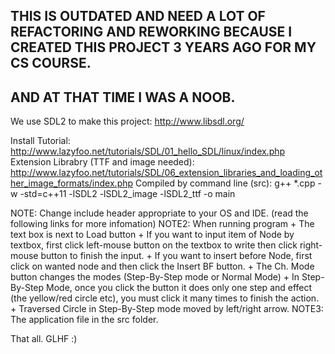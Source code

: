 ## THIS IS OUTDATED AND NEED A LOT OF REFACTORING AND REWORKING BECAUSE I CREATED THIS PROJECT 3 YEARS AGO FOR MY CS COURSE.
## AND AT THAT TIME I WAS A NOOB.


We use SDL2 to make this project: http://www.libsdl.org/

Install Tutorial: http://www.lazyfoo.net/tutorials/SDL/01_hello_SDL/linux/index.php
Extension Librabry (TTF and image needed): http://www.lazyfoo.net/tutorials/SDL/06_extension_libraries_and_loading_other_image_formats/index.php
Compiled by command line (src): g++ *.cpp -w -std=c++11 -lSDL2 -lSDL2_image -lSDL2_ttf -o main

NOTE: Change include header appropriate to your OS and IDE. (read the following links for more infomation)
NOTE2: 
When running program
    + The text box is next to Load button
    + If you want to input item of Node by textbox, first click left-mouse button on the textbox to write then click right-mouse button to finish the input.
    + If you want to insert before Node, first click on wanted node and then click the Insert BF button.
    + The Ch. Mode button changes the modes (Step-By-Step mode or Normal Mode)
    + In Step-By-Step Mode, once you click the button it does only one step and effect (the yellow/red circle etc), you must click it many times to finish the action.
    + Traversed Circle in Step-By-Step mode moved by left/right arrow.
NOTE3: The application file in the src folder.

That all. GLHF :)
